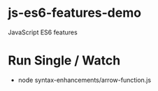 # js-es6-features-demo
JavaScript ES6 features

# Run Single / Watch
* node syntax-enhancements/arrow-function.js